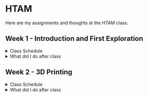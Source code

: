 # HTAM
Here are my assignments and thoughts at the HTAM class. 

## Week 1 - Introduction and First Exploration
<details>
  <summary>Class Schedule</summary>
  
 1. Lecture introducing Fab Labs, personal digital fabrication, sustainable by design, and open-source hardware.  
 2. Explanation of documentation practices using GitHub in a “journal style.”  
 3. Hands-on activity: each pair of students will perform a 3D scan of an everyday object.  
 4. Deliverables: read a selected book chapter, open a GitHub repository, and publish the first journal entry with scans, photos, and reflections.
  
</details>
<details>
  <summary>What did I do after class</summary>
 
 1. I read the [Sustainable By Design chapter 6](https://github.com/alice-xiyan/HTAM/blob/main/0916%EF%BD%9CSustainable%20By%20Design%20chapter%206.pdf).    
 2. I signed up for a Github account and posted my first file by learning [official guidance](https://docs.github.com/zh/get-started) (really helpful and easy to understand)  
 3. [0921｜First First attempt at 3D scanning](https://github.com/alice-xiyan/HTAM/blob/main/0921%EF%BD%9CFirst%20First%20attempt%20at%203D%20scanning.md)
  
</details>

## Week 2 - 3D Printing
<details>
  <summary>Class Schedule</summary>

1. Lecture on additive manufacturing theory, including materials, strengths and limitations.  
2. Practice session: calibration tests and printing of small models to understand the basics of the machines.  
3. Extension of the scanned object: process the 3D scan and create a remix for 3D printing.  

</details>
<details>
  <summary>What did I do after class</summary>

  1.  as  
  2. 1  

</details>
